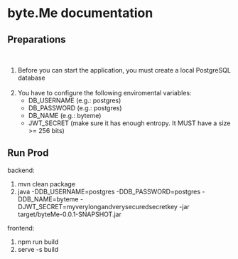 # byte.Me documentation

## Preparations

<br/>

1. Before you can start the application, you must create a local PostgreSQL database<br/><br/>
2. You have to configure the following enviromental variables:
    - DB_USERNAME (e.g.: postgres)
    - DB_PASSWORD (e.g.: postgres)
    - DB_NAME (e.g.: byteme)
    - JWT_SECRET (make sure it has enough entropy. It MUST have a size >= 256 bits)


## Run Prod

backend:
1. mvn clean package
2. java -DDB_USERNAME=postgres -DDB_PASSWORD=postgres -DDB_NAME=byteme -DJWT_SECRET=myverylongandverysecuredsecretkey -jar target/byteMe-0.0.1-SNAPSHOT.jar

frontend:
1. npm run build
2. serve -s build
